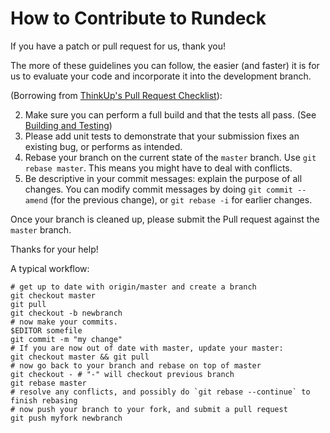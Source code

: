 # How to Contribute to Rundeck

If you have a patch or pull request for us, thank you!  

The more of these guidelines you can follow, the easier (and faster) it is for us to evaluate your code and incorporate it into the development branch.

(Borrowing from [ThinkUp's Pull Request Checklist](https://github.com/ginatrapani/thinkup/wiki/Developer-Guide:-Pull-Request-Checklist)):

2. Make sure you can perform a full build and that the tests all pass. (See [Building and Testing])
3. Please add unit tests to demonstrate that your submission fixes an existing bug, or performs as intended.
1. Rebase your branch on the current state of the `master` branch. Use `git rebase master`.
   This means you might have to deal with conflicts.
2. Be descriptive in your commit messages: explain the purpose of all changes.
   You can modify commit messages by doing `git commit --amend` (for the previous change),
   or `git rebase -i` for earlier changes.

Once your branch is cleaned up, please submit the Pull request against the `master` branch.

Thanks for your help!

A typical workflow:

~~~ {.sh}
# get up to date with origin/master and create a branch
git checkout master
git pull
git checkout -b newbranch
# now make your commits.  
$EDITOR somefile
git commit -m "my change"
# If you are now out of date with master, update your master:
git checkout master && git pull
# now go back to your branch and rebase on top of master
git checkout - # "-" will checkout previous branch
git rebase master
# resolve any conflicts, and possibly do `git rebase --continue` to finish rebasing
# now push your branch to your fork, and submit a pull request
git push myfork newbranch
~~~


[Building and Testing]: https://github.com/rundeck/rundeck/wiki/Building-and-Testing
